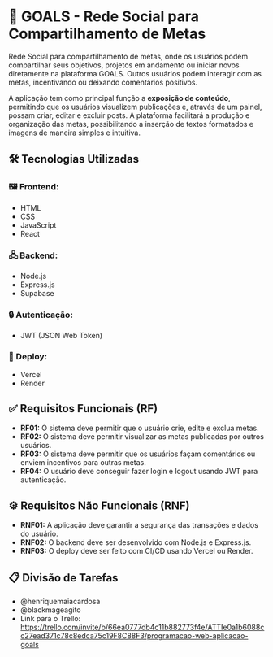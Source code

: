 # 🎯 GOALS - Rede Social para Compartilhamento de Metas

Rede Social para compartilhamento de metas, onde os usuários podem compartilhar seus objetivos, projetos em andamento ou iniciar novos diretamente na plataforma GOALS. Outros usuários podem interagir com as metas, incentivando ou deixando comentários positivos.

A aplicação tem como principal função a **exposição de conteúdo**, permitindo que os usuários visualizem publicações e, através de um painel, possam criar, editar e excluir posts. A plataforma facilitará a produção e organização das metas, possibilitando a inserção de textos formatados e imagens de maneira simples e intuitiva.

## 🛠️ Tecnologias Utilizadas

### 🖼️ Frontend:
- HTML
- CSS
- JavaScript
- React

### 🖧 Backend:
- Node.js
- Express.js
- Supabase

### 🔒 Autenticação:
- JWT (JSON Web Token)

### 🚀 Deploy:
- Vercel
- Render

## ✅ Requisitos Funcionais (RF)
- **RF01:** O sistema deve permitir que o usuário crie, edite e exclua metas.
- **RF02:** O sistema deve permitir visualizar as metas publicadas por outros usuários.
- **RF03:** O sistema deve permitir que os usuários façam comentários ou enviem incentivos para outras metas.
- **RF04:** O usuário deve conseguir fazer login e logout usando JWT para autenticação.

## ⚙️ Requisitos Não Funcionais (RNF)
- **RNF01:** A aplicação deve garantir a segurança das transações e dados do usuário.
- **RNF02:** O backend deve ser desenvolvido com Node.js e Express.js.
- **RNF03:** O deploy deve ser feito com CI/CD usando Vercel ou Render.

## 📋 Divisão de Tarefas
- @henriquemaiacardosa
- @blackmageagito
- Link para o Trello: https://trello.com/invite/b/66ea0777db4c11b882773f4e/ATTIe0a1b6088cc27ead371c78c8edca75c19F8C88F3/programacao-web-aplicacao-goals



